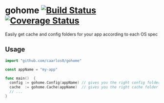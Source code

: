 # gohome [![Build Status](https://img.shields.io/circleci/project/caarlos0/gohome/master.svg)](https://circleci.com/gh/caarlos0/gohome) [![Coverage Status](https://coveralls.io/repos/caarlos0/gohome/badge.svg?branch=master&service=github)](https://coveralls.io/github/caarlos0/gohome?branch=master)

Easily get cache and config folders for your app according to each OS spec

## Usage

```go
import "github.com/caarlos0/gohome"

const appName = "my-app"

func main()  {
  config := gohome.Config(appName) // gives you the right config folder for the current OS
  cache  := gohome.Cache(appName)  // gives you the right cache folder for the current OS
  // ...
}
```
